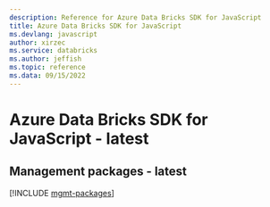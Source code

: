 ```yaml
---
description: Reference for Azure Data Bricks SDK for JavaScript
title: Azure Data Bricks SDK for JavaScript
ms.devlang: javascript
author: xirzec
ms.service: databricks
ms.author: jeffish
ms.topic: reference
ms.data: 09/15/2022
---
```

# Azure Data Bricks SDK for JavaScript - latest

## Management packages - latest
[!INCLUDE [mgmt-packages](data-bricks-mgmt-index.md)]